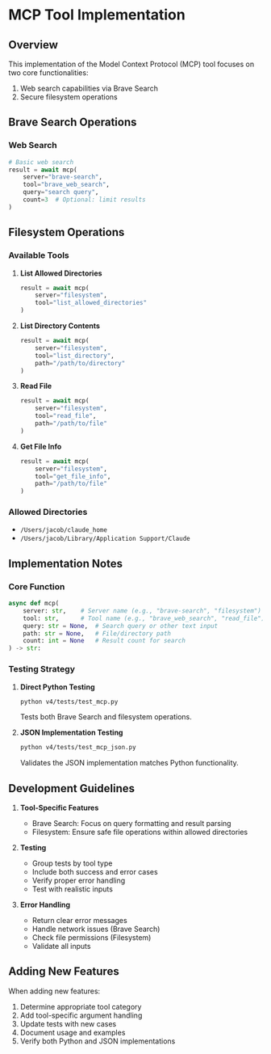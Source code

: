 # MCP Tool Implementation

## Overview
This implementation of the Model Context Protocol (MCP) tool focuses on two core functionalities:
1. Web search capabilities via Brave Search
2. Secure filesystem operations

## Brave Search Operations

### Web Search
```python
# Basic web search
result = await mcp(
    server="brave-search",
    tool="brave_web_search",
    query="search query",
    count=3  # Optional: limit results
)
```

## Filesystem Operations

### Available Tools

1. **List Allowed Directories**
   ```python
   result = await mcp(
       server="filesystem",
       tool="list_allowed_directories"
   )
   ```

2. **List Directory Contents**
   ```python
   result = await mcp(
       server="filesystem",
       tool="list_directory",
       path="/path/to/directory"
   )
   ```

3. **Read File**
   ```python
   result = await mcp(
       server="filesystem",
       tool="read_file",
       path="/path/to/file"
   )
   ```

4. **Get File Info**
   ```python
   result = await mcp(
       server="filesystem",
       tool="get_file_info",
       path="/path/to/file"
   )
   ```

### Allowed Directories
- `/Users/jacob/claude_home`
- `/Users/jacob/Library/Application Support/Claude`

## Implementation Notes

### Core Function
```python
async def mcp(
    server: str,    # Server name (e.g., "brave-search", "filesystem")
    tool: str,      # Tool name (e.g., "brave_web_search", "read_file")
    query: str = None,  # Search query or other text input
    path: str = None,   # File/directory path
    count: int = None   # Result count for search
) -> str:
```

### Testing Strategy

1. **Direct Python Testing**
   ```bash
   python v4/tests/test_mcp.py
   ```
   Tests both Brave Search and filesystem operations.

2. **JSON Implementation Testing**
   ```bash
   python v4/tests/test_mcp_json.py
   ```
   Validates the JSON implementation matches Python functionality.

## Development Guidelines

1. **Tool-Specific Features**
   - Brave Search: Focus on query formatting and result parsing
   - Filesystem: Ensure safe file operations within allowed directories

2. **Testing**
   - Group tests by tool type
   - Include both success and error cases
   - Verify proper error handling
   - Test with realistic inputs

3. **Error Handling**
   - Return clear error messages
   - Handle network issues (Brave Search)
   - Check file permissions (Filesystem)
   - Validate all inputs

## Adding New Features

When adding new features:

1. Determine appropriate tool category
2. Add tool-specific argument handling
3. Update tests with new cases
4. Document usage and examples
5. Verify both Python and JSON implementations